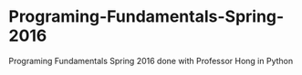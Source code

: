 # Programing-Fundamentals-Spring-2016
Programing Fundamentals Spring 2016 done with Professor Hong in Python
